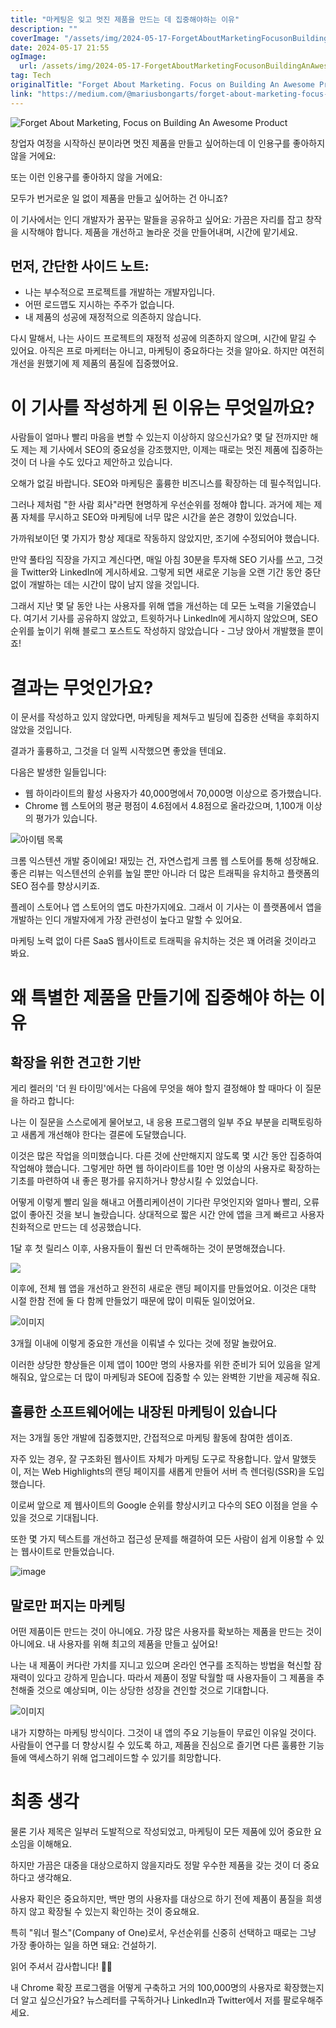 ```yaml
---
title: "마케팅은 잊고 멋진 제품을 만드는 데 집중해야하는 이유"
description: ""
coverImage: "/assets/img/2024-05-17-ForgetAboutMarketingFocusonBuildingAnAwesomeProduct_0.png"
date: 2024-05-17 21:55
ogImage: 
  url: /assets/img/2024-05-17-ForgetAboutMarketingFocusonBuildingAnAwesomeProduct_0.png
tag: Tech
originalTitle: "Forget About Marketing. Focus on Building An Awesome Product."
link: "https://medium.com/@mariusbongarts/forget-about-marketing-focus-on-building-an-awesome-product-910039ded684"
---
```




![Forget About Marketing, Focus on Building An Awesome Product](/assets/img/2024-05-17-ForgetAboutMarketingFocusonBuildingAnAwesomeProduct_0.png)

창업자 여정을 시작하신 분이라면 멋진 제품을 만들고 싶어하는데 이 인용구를 좋아하지 않을 거에요:

또는 이런 인용구를 좋아하지 않을 거에요:

모두가 번거로운 일 없이 제품을 만들고 싶어하는 건 아니죠?


<div class="content-ad"></div>

이 기사에서는 인디 개발자가 꿈꾸는 말들을 공유하고 싶어요: 가끔은 자리를 잡고 창작을 시작해야 합니다. 제품을 개선하고 놀라운 것을 만들어내며, 시간에 맡기세요.

## 먼저, 간단한 사이드 노트:

- 나는 부수적으로 프로젝트를 개발하는 개발자입니다.
- 어떤 로드맵도 지시하는 주주가 없습니다.
- 내 제품의 성공에 재정적으로 의존하지 않습니다.

다시 말해서, 나는 사이드 프로젝트의 재정적 성공에 의존하지 않으며, 시간에 맡길 수 있어요. 아직은 프로 마케터는 아니고, 마케팅이 중요하다는 것을 알아요. 하지만 여전히 개선을 원했기에 제 제품의 품질에 집중했어요.

<div class="content-ad"></div>

# 이 기사를 작성하게 된 이유는 무엇일까요?

사람들이 얼마나 빨리 마음을 변할 수 있는지 이상하지 않으신가요? 몇 달 전까지만 해도 제는 제 기사에서 SEO의 중요성을 강조했지만, 이제는 때로는 멋진 제품에 집중하는 것이 더 나을 수도 있다고 제안하고 있습니다.

오해가 없길 바랍니다. SEO와 마케팅은 훌륭한 비즈니스를 확장하는 데 필수적입니다.

그러나 제처럼 "한 사람 회사"라면 현명하게 우선순위를 정해야 합니다. 과거에 제는 제품 자체를 무시하고 SEO와 마케팅에 너무 많은 시간을 쏟은 경향이 있었습니다.

<div class="content-ad"></div>

가까워보이던 몇 가지가 항상 제대로 작동하지 않았지만, 조기에 수정되어야 했습니다.

만약 풀타임 직장을 가지고 계신다면, 매일 아침 30분을 투자해 SEO 기사를 쓰고, 그것을 Twitter와 LinkedIn에 게시하세요. 그렇게 되면 새로운 기능을 오랜 기간 동안 중단 없이 개발하는 데는 시간이 많이 남지 않을 것입니다.

그래서 지난 몇 달 동안 나는 사용자를 위해 앱을 개선하는 데 모든 노력을 기울였습니다. 여기서 기사를 공유하지 않았고, 트윗하거나 LinkedIn에 게시하지 않았으며, SEO 순위를 높이기 위해 블로그 포스트도 작성하지 않았습니다 - 그냥 앉아서 개발했을 뿐이죠!

# 결과는 무엇인가요?

<div class="content-ad"></div>

이 문서를 작성하고 있지 않았다면, 마케팅을 제쳐두고 빌딩에 집중한 선택을 후회하지 않았을 것입니다.

결과가 훌륭하고, 그것을 더 일찍 시작했으면 좋았을 텐데요.

다음은 발생한 일들입니다:

- 웹 하이라이트의 활성 사용자가 40,000명에서 70,000명 이상으로 증가했습니다.
- Chrome 웹 스토어의 평균 평점이 4.6점에서 4.8점으로 올라갔으며, 1,100개 이상의 평가가 있습니다.

<div class="content-ad"></div>


![아이템 목록](/assets/img/2024-05-17-ForgetAboutMarketingFocusonBuildingAnAwesomeProduct_1.png)

크롬 익스텐션 개발 중이에요! 재밌는 건, 자연스럽게 크롬 웹 스토어를 통해 성장해요. 좋은 리뷰는 익스텐션의 순위를 높일 뿐만 아니라 더 많은 트래픽을 유치하고 플랫폼의 SEO 점수를 향상시키죠.

플레이 스토어나 앱 스토어의 앱도 마찬가지에요. 그래서 이 기사는 이 플랫폼에서 앱을 개발하는 인디 개발자에게 가장 관련성이 높다고 말할 수 있어요.

마케팅 노력 없이 다른 SaaS 웹사이트로 트래픽을 유치하는 것은 꽤 어려울 것이라고 봐요.


<div class="content-ad"></div>

# 왜 특별한 제품을 만들기에 집중해야 하는 이유

## 확장을 위한 견고한 기반

게리 켈러의 '더 원 타이밍'에서는 다음에 무엇을 해야 할지 결정해야 할 때마다 이 질문을 하라고 합니다:

나는 이 질문을 스스로에게 물어보고, 내 응용 프로그램의 일부 주요 부분을 리팩토링하고 새롭게 개선해야 한다는 결론에 도달했습니다.

<div class="content-ad"></div>

이것은 많은 작업을 의미했습니다. 다른 것에 산만해지지 않도록 몇 시간 동안 집중하여 작업해야 했습니다. 그렇게만 하면 웹 하이라이트를 10만 명 이상의 사용자로 확장하는 기초를 마련하여 내 좋은 평가를 유지하거나 향상시킬 수 있었습니다.

어떻게 이렇게 빨리 일을 해내고 어플리케이션이 기다란 무엇인지와 얼마나 빨리, 오류 없이 좋아진 것을 보니 놀랐습니다. 상대적으로 짧은 시간 안에 앱을 크게 빠르고 사용자 친화적으로 만드는 데 성공했습니다.

1달 후 첫 릴리스 이후, 사용자들이 훨씬 더 만족해하는 것이 분명해졌습니다.

<img src="/assets/img/2024-05-17-ForgetAboutMarketingFocusonBuildingAnAwesomeProduct_2.png" />

<div class="content-ad"></div>

이후에, 전체 웹 앱을 개선하고 완전히 새로운 랜딩 페이지를 만들었어요. 이것은 대학 시절 한참 전에 둘 다 함께 만들었기 때문에 많이 미뤄둔 일이었어요.

![이미지](/assets/img/2024-05-17-ForgetAboutMarketingFocusonBuildingAnAwesomeProduct_3.png)

3개월 이내에 이렇게 중요한 개선을 이뤄낼 수 있다는 것에 정말 놀랐어요.

이러한 상당한 향상들은 이제 앱이 100만 명의 사용자를 위한 준비가 되어 있음을 알게 해줘요, 앞으로는 더 많이 마케팅과 SEO에 집중할 수 있는 완벽한 기반을 제공해 줘요.

<div class="content-ad"></div>

## 훌륭한 소프트웨어에는 내장된 마케팅이 있습니다

저는 3개월 동안 개발에 집중했지만, 간접적으로 마케팅 활동에 참여한 셈이죠.

자주 있는 경우, 잘 구조화된 웹사이트 자체가 마케팅 도구로 작용합니다. 앞서 말했듯이, 저는 Web Highlights의 랜딩 페이지를 새롭게 만들어 서버 측 렌더링(SSR)을 도입했습니다.

이로써 앞으로 제 웹사이트의 Google 순위를 향상시키고 다수의 SEO 이점을 얻을 수 있을 것으로 기대됩니다.

<div class="content-ad"></div>

또한 몇 가지 텍스트를 개선하고 접근성 문제를 해결하여 모든 사람이 쉽게 이용할 수 있는 웹사이트로 만들었습니다.

![image](/assets/img/2024-05-17-ForgetAboutMarketingFocusonBuildingAnAwesomeProduct_4.png)

## 말로만 퍼지는 마케팅

어떤 제품이든 만드는 것이 아니에요. 가장 많은 사용자를 확보하는 제품을 만드는 것이 아니에요. 내 사용자를 위해 최고의 제품을 만들고 싶어요!

<div class="content-ad"></div>

나는 내 제품이 커다란 가치를 지니고 있으며 온라인 연구를 조직하는 방법을 혁신할 잠재력이 있다고 강하게 믿습니다. 따라서 제품이 정말 탁월할 때 사용자들이 그 제품을 추천해줄 것으로 예상되며, 이는 상당한 성장을 견인할 것으로 기대합니다.

![이미지](/assets/img/2024-05-17-ForgetAboutMarketingFocusonBuildingAnAwesomeProduct_5.png)

내가 지향하는 마케팅 방식이다. 그것이 내 앱의 주요 기능들이 무료인 이유일 것이다. 사람들이 연구를 더 향상시킬 수 있도록 하고, 제품을 진심으로 즐기면 다른 훌륭한 기능들에 액세스하기 위해 업그레이드할 수 있기를 희망합니다.

# 최종 생각

<div class="content-ad"></div>

물론 기사 제목은 일부러 도발적으로 작성되었고, 마케팅이 모든 제품에 있어 중요한 요소임을 이해해요.

하지만 가끔은 대중을 대상으로하지 않을지라도 정말 우수한 제품을 갖는 것이 더 중요하다고 생각해요.

사용자 확인은 중요하지만, 백만 명의 사용자를 대상으로 하기 전에 제품이 품질을 희생하지 않고 확장될 수 있는지 확인하는 것이 중요해요.

특히 "워너 펄스"(Company of One)로서, 우선순위를 신중히 선택하고 때로는 그냥 가장 좋아하는 일을 하면 돼요: 건설하기.

<div class="content-ad"></div>

읽어 주셔서 감사합니다! 🙏🏻

내 Chrome 확장 프로그램을 어떻게 구축하고 거의 100,000명의 사용자로 확장했는지 더 알고 싶으신가요? 뉴스레터를 구독하거나 LinkedIn과 Twitter에서 저를 팔로우해주세요.